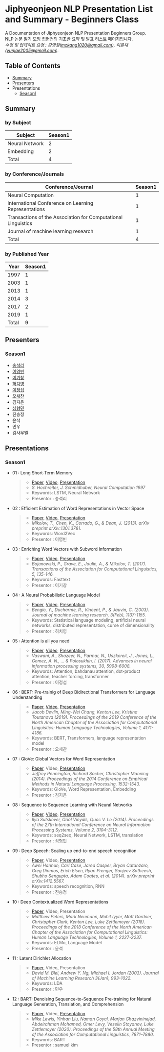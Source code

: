 # Jiphyeonjeon NLP Presentation List and Summary - Beginners Class
A Documentation of Jiphyeonjeon NLP Presentation Beginners Group.<br>
NLP 논문 읽기 모임 집현전의 기초반 요약 및 발표 리스트 페이지입니다.<br>
*수정 및 업데이트 요청 : 강명철(mckang1020@gmail.com), 이윤재(yunjae2005@gmail.com).*

## Table of Contents
- [Summary](#Summary)
- [Presenters](#Presenters)
- Presentations
  - [Season1](#Season1)

## Summary
### by Subject
| Subject | Season1 |
|---|---|
| Neural Network | 2 |
| Embedding | 2 |
| Total | 4 |

### by Conference/Journals
| Conference/Journal | Season1 |
| --- | --- |
| Neural Computation | 1 |
| International Conference on Learning Representations | 1 |
| Transactions of the Association for Computational Linguistics | 1 |
| Journal of machine learning research | 1 |
| Total | 4 |

### by Published Year
| Year | Season1 |
| --- | --- |
| 1997 | 1 |
| 2003 | 1 |
| 2013 | 1 |
| 2014 | 3 |
| 2017 | 2 |
| 2019 | 1 |
| Total | 9 |

## Presenters
### Season1
- [송석리](https://www.youtube.com/channel/UCi_yBLEHaNd_kqRtGn3HHsQ)
- [이영빈](https://www.youtube.com/watch?v=o-2kfiZP7Z8&feature=youtu.be)
- [이기창](https://www.youtube.com/watch?v=7pDB9zqwxhs)
- [허치영](https://www.youtube.com/watch?v=EWMNCTpfsLI&feature=youtu.be)
- [이정섭](https://www.youtube.com/channel/UCET25J8drUu6GZXQcI7ZwPQ)
- [오새찬](https://www.youtube.com/watch?v=EbXJ7OT6utQ)
- 김지은
- [심형민](https://www.youtube.com/watch?v=ujJlwhvcUIk&feature=youtu.be)
- 진승정
- 윤석
- 민우
- 김사무엘

## Presentations
### Season1
- 01 : Long Short-Term Memory
	> - [Paper](https://www.mitpressjournals.org/doi/abs/10.1162/neco.1997.9.8.1735), [Video](https://youtu.be/HHKSCkPEQfw), [Presentation](https://github.com/jiphyeonjeon/nlp-review/blob/main/Beginners/Season%201/presentation/01.%20LSTM%20논문%20리뷰%20(석리님).pdf)
	> - *S. Hochreiter, J. Schmidhuber,  Neural Computation 1997*
	> - Keywords: LSTM, Neural Network
	> - Presentor : 송석리
- 02 : Efficient Estimation of Word Representations in Vector Space
	> - [Paper](https://arxiv.org/pdf/1301.3781.pdf), [Video](https://www.youtube.com/watch?v=o-2kfiZP7Z8&feature=youtu.be), [Presentation](https://github.com/jiphyeonjeon/nlp-review/blob/main/Beginners/Season%201/presentation/02.%20Word2Vec%20%EB%85%BC%EB%AC%B8%20%EB%A6%AC%EB%B7%B0%20(%EC%9D%B4%EC%98%81%EB%B9%88%20%EB%8B%98).pdf)
	> - *Mikolov, T., Chen, K., Corrado, G., & Dean, J. (2013). arXiv preprint arXiv:1301.3781.*
	> - Keywords: Word2Vec
	> - Presentor : 이영빈
- 03 : Enriching Word Vectors with Subword Information
	> - [Paper](https://www.mitpressjournals.org/doi/pdf/10.1162/tacl_a_00051), [Video](https://www.youtube.com/watch?v=7pDB9zqwxhs), [Presentation](https://github.com/jiphyeonjeon/nlp-review/blob/main/Beginners/Season%201/presentation/03.%20FastText%20%EB%85%BC%EB%AC%B8%20%EB%A6%AC%EB%B7%B0%20(%EC%9D%B4%EA%B8%B0%EC%B0%BD%20%EB%8B%98).pdf)
	> - *Bojanowski, P., Grave, E., Joulin, A., & Mikolov, T. (2017). Transactions of the Association for Computational Linguistics, 5, 135-146.*
	> - Keywords: Fasttext 
	> - Presentor : 이기창
- 04 : A Neural Probabilistic Language Model
	> - [Paper](https://www.jmlr.org/papers/volume3/bengio03a/bengio03a.pdf), [Video](https://www.youtube.com/watch?v=EWMNCTpfsLI&feature=youtu.be), [Presentation](https://github.com/jiphyeonjeon/nlp-review/blob/main/Beginners/Season%201/presentation/04.%20A%20Neural%20Probabilistic%20Language%20Model%20논문%20리뷰%20pdf%20ver.%20(허치영%20님).pdf)
	> - *Bengio, Y., Ducharme, R., Vincent, P., & Jauvin, C. (2003). Journal of machine learning research, 3(Feb), 1137-1155.*
	> - Keywords: Statistical language modeling, artificial neural networks, distributed representation, curse of dimensionality
	> - Presentor : 허치영
- 05 : Attention is all you need 
	> - [Paper](https://proceedings.neurips.cc/paper/2017/file/3f5ee243547dee91fbd053c1c4a845aa-Paper.pdf), [Video](https://youtu.be/iGFPFIUGCPs), [Presentation](https://github.com/jiphyeonjeon/nlp-review/blob/main/Beginners/Season%201/presentation/05.%20Attention%20mechanism%20%26%20transformer%20(%EC%9D%B4%EC%A0%95%EC%84%AD%20%EB%8B%98).pdf)
	> - *Vaswani, A., Shazeer, N., Parmar, N., Uszkoreit, J., Jones, L., Gomez, A. N., ... & Polosukhin, I. (2017). Advances in neural information processing systems, 30, 5998-6008.*
	> - Keywords: Attention, bahdanau attention, dot-product attention, teacher forcing, transformer 
	> - Presentor : 이정섭
- 06 : BERT: Pre-trainig of Deep Bidirectional Transformers for Language Understanding 
	> - [Paper](https://arxiv.org/abs/1810.04805), [Video](https://www.youtube.com/watch?v=EbXJ7OT6utQ), [Presentation](https://github.com/jiphyeonjeon/nlp-review/blob/main/Beginners/Season%201/presentation/06.%20BERT%20%EB%85%BC%EB%AC%B8%20%EB%A6%AC%EB%B7%B0%20(%EC%98%A4%EC%83%88%EC%B0%AC%20%EB%8B%98).pdf)
	> - *Jacob Devlin, Ming-Wei Chang, Kenton Lee, Kristina Toutanova (2019). Proceedings of the 2019 Conference of the North American Chapter of the Association for Computational Linguistics: Human Language Technologies, Volume 1, 4171-4186.*
	> - Keywords: BERT, Transformers, language representation model
	> - Presentor : 오새찬
- 07 : GloVe: Global Vectors for Word Representation 
	> - [Paper](https://www.aclweb.org/anthology/D14-1162/), Video, [Presentation](https://github.com/jiphyeonjeon/nlp-review/blob/main/Beginners/Season%201/presentation/07.%20GloVe%20%EB%85%BC%EB%AC%B8%20%EB%A6%AC%EB%B7%B0%20(%EA%B9%80%EC%A7%80%EC%9D%80%20%EB%8B%98).pdf)
	> - *Jeffrey Pennington, Richard Socher, Christopher Manning (2014). Proceedings of the 2014 Conference on Empirical Methods in Natural Language Processing, 1532-1543.*
	> - Keywords: GloVe, Word Representation, Embedding
	> - Presentor : 김지은
- 08 : Sequence to Sequence Learning with Neural Networks 
	> - [Paper](https://dl.acm.org/doi/10.5555/2969033.2969173), [Video](https://www.youtube.com/watch?v=ujJlwhvcUIk&feature=youtu.be), [Presentation](https://github.com/jiphyeonjeon/nlp-review/blob/main/Beginners/Season%201/presentation/08.%20Seq2Seq%20Learning%20with%20Neural%20Networks%20(%EC%8B%AC%ED%98%95%EB%AF%BC%20%EB%8B%98).pdf)
	> - *Ilya Sutskever, Oriol Vinyals, Quoc V. Le (2014). Proceedings of the 27th International Conference on Neural Information Processing Systems, Volume 2, 3104-3112.*
	> - Keywords: seq2seq, Neural Network, LSTM, translation
	> - Presentor : 심형민
- 09 : Deep Speech: Scaling up end-to-end speech recognition 
	> - [Paper](https://arxiv.org/abs/1412.5567), Video, [Presentation](https://github.com/jiphyeonjeon/nlp-review/blob/main/Beginners/Season%201/presentation/09.%20Deep%20Speech%20Scaling%20Up%20End%20to%20End%20Speech%20Recognition%20(%EC%A7%84%EC%8A%B9%EC%A0%95%20%EB%8B%98).pdf)
	> - *Awni Hannun, Carl Case, Jared Casper, Bryan Catanzaro, Greg Diamos, Erich Elsen, Ryan Prenger, Sanjeev Satheesh, Shubho Sengupta, Adam Coates, et al. (2014). arXiv preprint arXiv:1412.5567.*
	> - Keywords: speech recognition, RNN
	> - Presentor : 진승정
- 10 : Deep Contextualized Word Representations
	> - [Paper](https://www.aclweb.org/anthology/N18-1202/), Video, Presentation
	> - *Matthew Peters, Mark Neumann, Mohit Iyyer, Matt Gardner, Christopher Clark, Kenton Lee, Luke Zettlemoyer (2018). Proceedings of the 2018 Conference of the North American Chapter of the Association for Computational Linguistics: Human Language Technologies, Volume 1, 2227-2237.*
	> - Keywords: ELMo, Language Model
	> - Presentor : 윤석
- 11 : Latent Dirichlet Allocation
	> - [Paper](https://jmlr.org/papers/volume3/blei03a/blei03a.pdf), Video, Presentation
	> - *David M. Blei, Andrew Y. Ng, Michael I. Jordan (2003). Journal of Machine Learning Research 3(Jan), 993-1022.*
	> - Keywords: LDA
	> - Presentor : 민우
- 12 : BART: Denoising Sequence-to-Sequence Pre-training for Natural Language Generation, Translation, and Comprehension
	> - [Paper](https://arxiv.org/abs/1910.13461), Video, [Presentation](https://github.com/jiphyeonjeon/nlp-review/blob/main/Beginners/Season%201/presentation/12.%20BART%20논문%20리뷰%20(samuel%20kim).pdf)
	> - *Mike Lewis, Yinhan Liu, Naman Goyal, Marjan Ghazvininejad, Abdelrahman Mohamed, Omer Levy, Veselin Stoyanov, Luke Zettlemoyer (2020). Proceedings of the 58th Annual Meeting of the Association for Computational Linguistics, 7871–7880.*
	> - Keywords: BART
	> - Presentor : samuel kim
